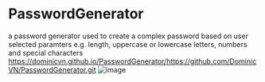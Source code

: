 # PasswordGenerator
a password generator used to create a complex password based on user selected paramters e.g. length, uppercase or lowercase letters, numbers and special characters
https://dominicvn.github.io/PasswordGenerator/https://github.com/DominicVN/PasswordGenerator.git
![image](https://user-images.githubusercontent.com/122582015/222344940-dacb39a3-3320-465c-b17b-300418d3bf85.png)
